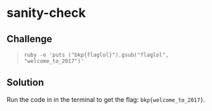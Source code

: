 # sanity-check

## Challenge
> `ruby -e 'puts ("bkp{flaglol}").gsub("flaglol", "welcome_to_2017")'`

## Solution

Run the code in in the terminal to get the flag: `bkp{welcome_to_2017}`.
